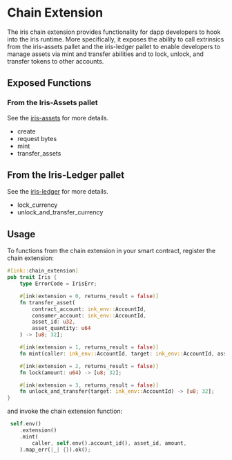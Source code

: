 # Chain Extension

The iris chain extension provides functionality for dapp developers to hook into the iris runtime. More specifically, it exposes the ability to call extrinsics from the iris-assets pallet and the iris-ledger pallet to enable developers to manage assets via mint and transfer abilities and to lock, unlock, and transfer tokens to other accounts.

## Exposed Functions

### From the Iris-Assets pallet

See the [iris-assets](./pallet_iris_assets.md) for more details.

- create
- request bytes
- mint
- transfer_assets

## From the Iris-Ledger pallet

See the [iris-ledger](./pallet_iris_ledger.md) for more details.

- lock_currency
- unlock_and_transfer_currency

## Usage

To functions from the chain extension in your smart contract, register the chain extension:

``` rust
#[ink::chain_extension]
pub trait Iris {
    type ErrorCode = IrisErr;

    #[ink(extension = 0, returns_result = false)]
    fn transfer_asset(
        contract_account: ink_env::AccountId, 
        consumer_account: ink_env::AccountId, 
        asset_id: u32, 
        asset_quantity: u64
    ) -> [u8; 32];

    #[ink(extension = 1, returns_result = false)]
    fn mint(caller: ink_env::AccountId, target: ink_env::AccountId, asset_id: u32, amount: u64) -> [u8; 32];

    #[ink(extension = 2, returns_result = false)]
    fn lock(amount: u64) -> [u8; 32];

    #[ink(extension = 3, returns_result = false)]
    fn unlock_and_transfer(target: ink_env::AccountId) -> [u8; 32];
} 
```

and invoke the chain extension function:

``` rust
 self.env()
    .extension()
    .mint(
        caller, self.env().account_id(), asset_id, amount,
    ).map_err(|_| {}).ok();
```
